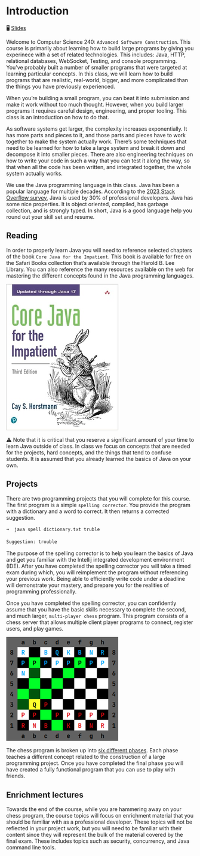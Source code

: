 # Introduction

🖥️ [Slides](https://docs.google.com/presentation/d/1hn9IpJT1DMQ1fECSt1CY7EdoDi4OQgRn/edit?usp=sharing&ouid=114081115660452804792&rtpof=true&sd=true)

Welcome to Computer Science 240: `Advanced Software Construction`. This course is primarily about learning how to build large programs by giving you experinece with a set of related technologies. This includes: Java, HTTP, relational databases, WebSocket, Testing, and console programming. You’ve probably built a number of smaller programs that were targeted at learning particular concepts. In this class, we will learn how to build programs that are realistic, real-world, bigger, and more complicated than the things you have previously experienced.

When you’re building a small program, you can beat it into submission and make it work without too much thought. However, when you build larger programs it requires careful design, engineering, and proper tooling. This class is an introduction on how to do that.

As software systems get larger, the complexity increases exponentially. It has more parts and pieces to it, and those parts and pieces have to work together to make the system actually work. There’s some techniques that need to be learned for how to take a large system and break it down and decompose it into smaller pieces. There are also engineering techniques on how to write your code in such a way that you can test it along the way, so that when all the code has been written, and integrated together, the whole system actually works.

We use the Java programming language in this class. Java has been a popular language for multiple decades. According to the [2023 Stack Overflow survey](https://survey.stackoverflow.co/2023/#most-popular-technologies-language-prof), Java is used by 30% of professional developers. Java has some nice properties. It is object oriented, compiled, has garbage collection, and is strongly typed. In short, Java is a good language help you round out your skill set and resume.

## Reading

In order to properly learn Java you will need to reference selected chapters of the book `Core Java for the Impatient`. This book is available for free on the Safari Books collection that’s available through the Harold B. Lee Library. You can also reference the many resources available on the web for mastering the different concepts found in the Java programming languages.

![Java for the Impatient](CoreJavaForTheImpatient3rdEdition.jpg)

⚠ Note that it is critical that you reserve a significant amount of your time to learn Java outside of class. In class we focus on concepts that are needed for the projects, hard concepts, and the things that tend to confuse students. It is assumed that you already learned the basics of Java on your own.

## Projects

There are two programming projects that you will complete for this course. The first program is a simple `spelling corrector`. You provide the program with a dictionary and a word to correct. It then returns a corrected suggestion.

```sh
➜  java spell dictionary.txt truble

Suggestion: trouble
```

The purpose of the spelling corrector is to help you learn the basics of Java and get you familiar with the Intellij integrated development environment (IDE). After you have completed the spelling corrector you will take a timed exam during which, you will reimplement the program without referencing your previous work. Being able to efficiently write code under a deadline will demonstrate your mastery, and prepare you for the realities of programming professionally.

Once you have completed the spelling corrector, you can confidently assume that you have the basic skills necessary to complete the second, and much larger, `multi-player chess` program. This program consists of a chess server that allows multiple client player programs to connect, register users, and play games.

![Chess game](highlight-moves.png)

The chess program is broken up into [six different phases](../../chess/chess.md). Each phase teaches a different concept related to the construction of a large programming project. Once you have completed the final phase you will have created a fully functional program that you can use to play with friends.

## Enrichment lectures

Towards the end of the course, while you are hammering away on your chess program, the course topics will focus on enrichment material that you should be familiar with as a professional developer. These topics will not be reflected in your project work, but you will need to be familiar with their content since they will represent the bulk of the material covered by the final exam. These includes topics such as security, concurrency, and Java command line tools.
